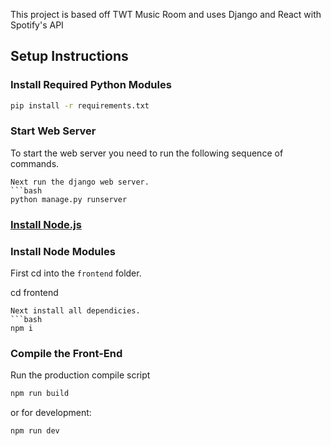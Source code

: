 This project is based off TWT Music Room and uses Django and React with Spotify's API

## Setup Instructions

### Install Required Python Modules

```bash
pip install -r requirements.txt
```
### Start Web Server

To start the web server you need to run the following sequence of commands.
```
Next run the django web server.
```bash
python manage.py runserver
```

### [Install Node.js](https://nodejs.org/en/)

### Install Node Modules

First cd into the ```frontend``` folder.

cd frontend
```
Next install all dependicies.
```bash
npm i
```

### Compile the Front-End

Run the production compile script
```bash
npm run build
```
or for development:
```bash
npm run dev
```
